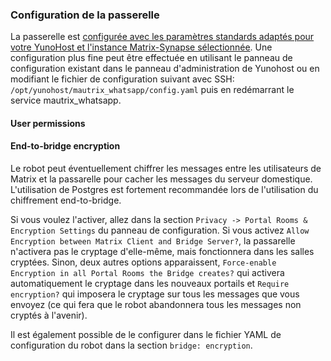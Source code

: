 ### Configuration de la passerelle

La passerelle est [configurée avec les paramètres standards adaptés pour votre YunoHost et l'instance Matrix-Synapse sélectionnée](https://github.com/YunoHost-Apps/mautrix_whatsapp_ynh/blob/master/conf/config.yaml).
Une configuration plus fine peut être effectuée en utilisant le panneau de configuration existant dans le panneau d'administration de Yunohost ou en modifiant le fichier de configuration suivant avec SSH:
``` /opt/yunohost/mautrix_whatsapp/config.yaml```
puis en redémarrant le service mautrix_whatsapp.

#### User permissions


#### End-to-bridge encryption
Le robot peut éventuellement chiffrer les messages entre les utilisateurs de Matrix et la passarelle pour cacher les messages du serveur domestique. L'utilisation de Postgres est fortement recommandée lors de l'utilisation du chiffrement end-to-bridge.

Si vous voulez l'activer, allez dans la section `Privacy -> Portal Rooms & Encryption Settings` du panneau de configuration. Si vous activez `Allow Encryption between Matrix Client and Bridge Server?`, la passarelle n'activera pas le cryptage d'elle-même, mais fonctionnera dans les salles cryptées.
Sinon, deux autres options apparaissent, `Force-enable Encryption in all Portal Rooms the Bridge creates?` qui activera automatiquement le cryptage dans les nouveaux portails et `Require encryption?` qui imposera le cryptage sur tous les messages que vous envoyez (ce qui fera que le robot abandonnera tous les messages non cryptés à l'avenir).

Il est également possible de le configurer dans le fichier YAML de configuration du robot dans la section `bridge: encryption`.